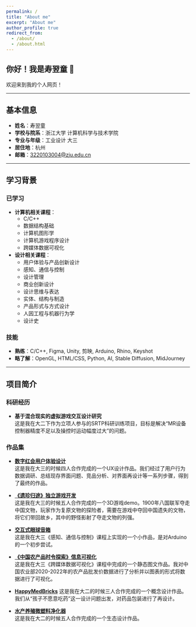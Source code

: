 ```yaml
---
permalink: /
title: "About me"
excerpt: "About me"
author_profile: true
redirect_from:
  - /about/
  - /about.html
---
```


## 你好！我是寿翌童 👋

欢迎来到我的个人网页！

---

## 基本信息

- **姓名**：寿翌童  
- **学校与院系**：浙江大学 计算机科学与技术学院  
- **专业与年级**：工业设计 大三  
- **居住地**：杭州  
- **邮箱**：3220103004@zju.edu.cn  

---

## 学习背景

### 已学习

- **计算机相关课程**：
  - C/C++
  - 数据结构基础
  - 计算机图形学
  - 计算机游戏程序设计
  - 跨媒体数据可视化
- **设计相关课程**：
  - 用户体验与产品创新设计
  - 感知、通信与控制
  - 设计管理
  - 商业创新设计
  - 设计思维与表达
  - 实体、结构与制造
  - 产品形式与方式设计
  - 人因工程与机器行为学
  - 设计史

### 技能

- **熟练**：C/C++, Figma, Unity, 剪映, Arduino, Rhino, Keyshot  
- **略了解**：OpenGL, HTML/CSS, Python, AI, Stable Diffusion, MidJourney  

---

## 项目简介

### 科研经历

- **基于混合现实的虚拟游戏交互设计研究**  
  这是我在大二下作为立项人参与的SRTP科研训练项目，目标是解决“MR设备控制器精度不足以及操控时运动幅度过大”的问题。

### 作品集

- **[数字红会用户体验设计](./digitalcross.md)**  
  这是我在大三的时候四人合作完成的一个UX设计作品。我们经过了用户行为数据调研、总结现存界面问题、竞品分析、对界面再设计等一系列步骤，得到了最终的作品。

- **[《遗珍归途》独立游戏开发](./game.md)**  
  这是我在大三的时候五人合作完成的一个3D游戏demo。1900年八国联军夺走中国文物，玩家作为复原文物的探险者，需要在游戏中夺回中国遗失的文物，将它们带回故乡，其中的野怪影射了夺走文物的列强。

- **[交互式眼球音箱](./eyeball.md)**  
  这是我在大三《感知、通信与控制》课程上实现的一个小作品，是对Arduino的一个初步尝试。

- **[《中国农产品时令探索》信息可视化](./seasonvegetable.md)**  
  这是我在大三《跨媒体数据可视化》课程中完成的一个静态图文作品。我对中国农业部2020-2022年的农产品批发价数据进行了分析并以图表的形式将数据进行了可视化。

- **[HappyMedBricks](./happymedbricks.md)**
  这是我在大二的时候三人合作完成的一个概念设计作品。我们从“孩子不愿意吃药”这一设计问题出发，对药品包装进行了再设计。

- **[水产养殖微塑料净化器](./watercleaner.md)**  
  这是我在大二的时候五人合作完成的一个生态设计作品。
